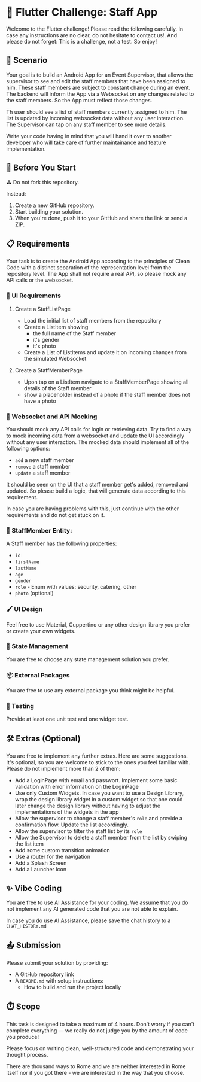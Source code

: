 # 📱 Flutter Challenge: Staff App

Welcome to the Flutter challenge! Please read the following carefully. In case any instructions are no clear, do not hesitate to contact us!. And please do not forget: This is a challenge, not a test. So enjoy!

## 📝 Scenario

Your goal is to build an Android App for an Event Supervisor, that allows the supervisor to see and edit the staff members that have been assigned to him. These staff members are subject to constant change during an event. The backend will inform the App via a Websocket on any changes related to the staff members. So the App must reflect those changes.

Th user should see a list of staff members currently assigned to him. The list is updated by incoming websocket data without any user interaction. The Supervisor can tap on any staff member to see more details.

Write your code having in mind that you will hand it over to another developer who will take care of further maintainance and feature implementation.

## 🚦 Before You Start

⚠️ Do not fork this repository.

Instead:

1. Create a new GitHub repository.
2. Start building your solution.
3. When you're done, push it to your GitHub and share the link or send a ZIP.

## 📋 Requirements

Your task is to create the Android App according to the principles of Clean Code with a distinct separation of the representation level from the repository level. The App shall not require a real API, so please mock any API calls or the websocket.

### 🎨 UI Requirements

1. Create a StaffListPage

   - Load the initial list of staff members from the repository
   - Create a ListItem showing
     - the full name of the Staff member
     - it's gender
     - it's photo
   - Create a List of ListItems and update it on incoming changes from the simulated Websocket

2. Create a StaffMemberPage
   - Upon tap on a ListItem navigate to a StaffMemberPage showing all details of the Staff member
   - show a placeholder instead of a photo if the staff member does not have a photo

### 🔌 Websocket and API Mocking

You should mock any API calls for login or retrieving data. Try to find a way to mock incoming data from a websocket and update the UI accordingly without any user interaction. The mocked data should implement all of the following options:

- `add` a new staff member
- `remove` a staff member
- `update` a staff member

It should be seen on the UI that a staff member get's added, removed and updated. So please build a logic, that will generate data according to this requirement.

In case you are having problems with this, just continue with the other requirements and do not get stuck on it.

### 👤 StaffMember Entity:

A Staff member has the following properties:

- `id`
- `firstName`
- `lastName`
- `age`
- `gender`
- `role` - Enum with values: security, catering, other
- `photo` (optional)

### 🖌️ UI Design

Feel free to use Material, Cuppertino or any other design library you prefer or create your own widgets.

### 🔄 State Management

You are free to choose any state management solution you prefer.

### 📦 External Packages

You are free to use any external package you think might be helpful.

### 🧪 Testing

Provide at least one unit test and one widget test.

## 🛠️ Extras (Optional)

You are free to implement any further extras. Here are some suggestions. It's optional, so you are welcome to stick to the ones you feel familiar with. Please do not implement more than 2 of them:

- Add a LoginPage with email and passwort. Implement some basic validation with error information on the LoginPage
- Use only Custom Widgets. In case you want to use a Design Library, wrap the design library widget in a custom widget so that one could later change the design library without having to adjust the implementations of the widgets in the app
- Allow the supervisor to change a staff member's `role` and provide a confirmation flow. Update the list accordingly.
- Allow the supervisor to filter the staff list by its `role`
- Allow the Supervisor to delete a staff member from the list by swiping the list item
- Add some custom transition animation
- Use a router for the navigation
- Add a Splash Screen
- Add a Launcher Icon

## ✨ Vibe Coding

You are free to use AI Assistance for your coding. We assume that you do not implement any AI generated code that you are not able to explain.

In case you do use AI Assistance, please save the chat history to a `CHAT_HISTORY.md`

## 📤 Submission

Please submit your solution by providing:

- A GitHub repository link
- A `README.md` with setup instructions:
  - How to build and run the project locally

## ⏱️ Scope

This task is designed to take a maximum of 4 hours. Don't worry if you can't complete everything — we really do not judge you by the amount of code you produce!

Please focus on writing clean, well-structured code and demonstrating your thought process.

There are thousand ways to Rome and we are neither interested in Rome itself nor if you got there - we are interested in the way that you choose.
